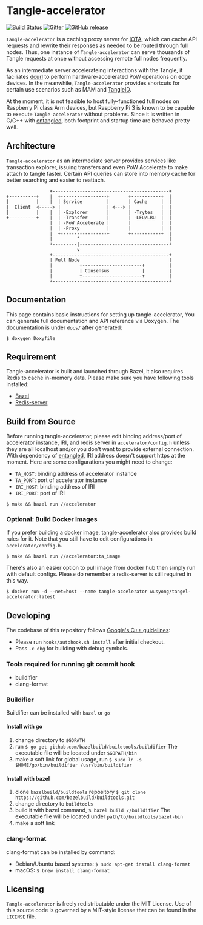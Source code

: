 # Tangle-accelerator

[![Build Status](https://badge.buildkite.com/0deb4c46f2f69363e4d326014843b92853733f243f379c70b5.svg)](https://buildkite.com/dltcollab/tangle-accelerator-test) [![Gitter](https://img.shields.io/gitter/room/DLTcollab/tangle-accelerator.svg)](https://gitter.im/DLTcollab/tangle-accelerator) [![GitHub release](https://img.shields.io/github/release-pre/DLTcollab/tangle-accelerator.svg)](https://github.com/DLTcollab/tangle-accelerator/releases)

`Tangle-accelerator` is a caching proxy server for [IOTA](https://www.iota.org/), which
can cache API requests and rewrite their responses as needed to be routed through full
nodes. Thus, one instance of `Tangle-accelerator` can serve thousands of Tangle requests
at once without accessing remote full nodes frequently.

As an intermediate server accelerateing interactions with the Tangle, it faciliates
[dcurl](https://github.com/DLTcollab/dcurl) to perform hardware-accelerated PoW operations
on edge devices. In the meanwhile, `Tangle-accelerator` provides shortcuts for certain
use scenarios such as MAM and [TangleID](https://github.com/TangleID).

At the moment, it is not feasible to host fully-functioned full nodes on Raspberry Pi class
Arm devices, but Raspberry Pi 3 is known to be capable to execute `Tangle-accelerator`
without problems. Since it is written in C/C++ with [entangled](https://github.com/iotaledger/entangled),
both footprint and startup time are behaved pretty well.

## Architecture

`Tangle-accelerator` as an intermediate server provides services like transaction explorer, issuing transfers and even PoW Accelerate to make attach to tangle faster. Certain API queries can store into memory cache for better searching and easier to reattach.

```
                +-------------------------------------------+
+----------+    |  +-----------------+       +-----------+  |       
|          |    |  | Service         |       | Cache     |  |
|  Client  <-----> |                 | <---> |           |  |
|          |    |  | -Explorer       |       | -Trytes   |  |
+----------+    |  | -Transfer       |       | -LFU/LRU  |  |
                |  | -PoW Accelerate |       |           |  |
                |  | -Proxy          |       |           |  |
                |  +-----------------+       +-----------+  |
                |         ^                                 |
                +---------|---------------------------------+     
                          v
                +-------------------------------------------+  
                | Full Node                                 |
                |          +----------------------+         |
                |          | Consensus            |         |
                |          +----------------------+         |
                +-------------------------------------------+

```

## Documentation

This page contains basic instructions for setting up tangle-accelerator, You can generate full documentation and API reference via Doxygen. The documentation is under `docs/` after generated:

```
$ doxygen Doxyfile
```

## Requirement

Tangle-accelerator is built and launched through Bazel, it also requires Redis to cache in-memory data. Please make sure you have following tools installed:

* [Bazel](https://docs.bazel.build/versions/master/install.html)
* [Redis-server](https://redis.io/topics/quickstart)

## Build from Source

Before running tangle-accelerator, please edit binding address/port of accelerator instance, IRI, and redis server in `accelerator/config.h` unless they are all localhost and/or you don't want to provide external connection. With dependency of [entangled](https://github.com/iotaledger/entangled), IRI address doesn't support https at the moment. Here are some configurations you might need to change:

* `TA_HOST`: binding address of accelerator instance
* `TA_PORT`: port of accelerator instance
* `IRI_HOST`: binding address of IRI
* `IRI_PORT`: port of IRI

```
$ make && bazel run //accelerator
```

### Optional: Build Docker Images

If you prefer building a docker image, tangle-accelerator also provides build rules for it. Note that you still have to edit configurations in `accelerator/config.h`.

```
$ make && bazel run //accelerator:ta_image
```

There's also an easier option to pull image from docker hub then simply run with default configs. Please do remember a redis-server is still required in this way.

```
$ docker run -d --net=host --name tangle-accelerator wusyong/tangel-accelerator:latest
```

## Developing

The codebase of this repository follows [Google's C++ guidelines](https://google.github.io/styleguide/cppguide.html):
- Please run `hooks/autohook.sh install` after initial checkout.
- Pass `-c dbg` for building with debug symbols.

### Tools required for running git commit hook
- buildifier
- clang-format

### Buildifier
Buildifier can be installed with `bazel` or `go`

#### Install with go
1. change directory to `$GOPATH`
2. run `$ go get github.com/bazelbuild/buildtools/buildifier`
   The executable file will be located under `$GOPATH/bin`
3. make a soft link for global usage, run
   `$ sudo ln -s $HOME/go/bin/buildifier /usr/bin/buildifier`

#### Install with bazel
1. clone `bazelbuild/buildtools` repository
   `$ git clone https://github.com/bazelbuild/buildtools.git`
2. change directory to `buildtools`
3. build it with bazel command, `$ bazel build //buildifier`
   The executable file will be located under `path/to/buildtools/bazel-bin`
4. make a soft link

### clang-format
clang-format can be installed by command:
- Debian/Ubuntu based systems: `$ sudo apt-get install clang-format`
- macOS: `$ brew install clang-format`


## Licensing
`Tangle-accelerator` is freely redistributable under the MIT License. Use of this source
code is governed by a MIT-style license that can be found in the `LICENSE` file.
